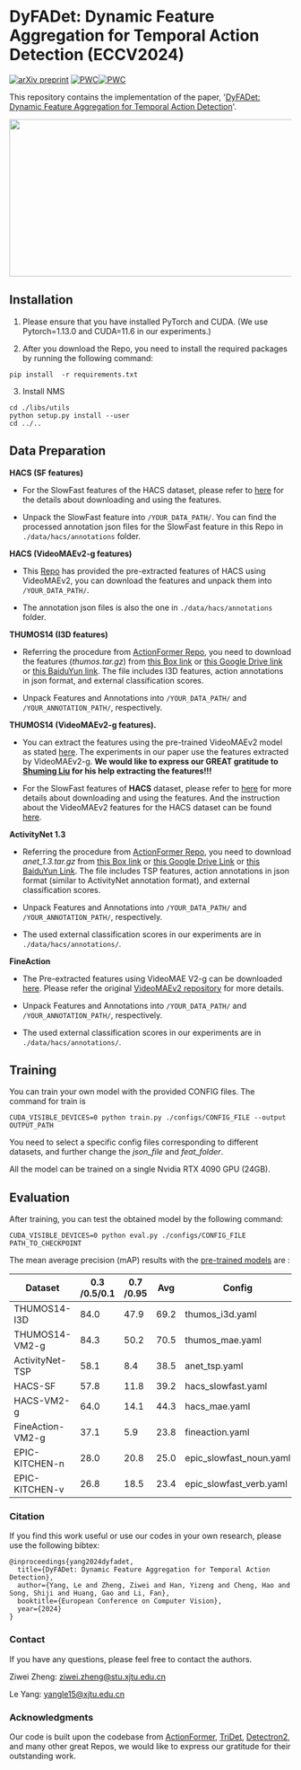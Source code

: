 # DyFADet: Dynamic Feature Aggregation for Temporal Action Detection (ECCV2024)
[![arXiv preprint](https://img.shields.io/badge/arxiv_2407.03197-blue%3Flog%3Darxiv)](https://arxiv.org/pdf/2407.03197) [![PWC](https://img.shields.io/endpoint.svg?url=https://paperswithcode.com/badge/dyfadet-dynamic-feature-aggregation-for/temporal-action-localization-on-hacs)](https://paperswithcode.com/sota/temporal-action-localization-on-hacs?p=dyfadet-dynamic-feature-aggregation-for)[![PWC](https://img.shields.io/endpoint.svg?url=https://paperswithcode.com/badge/dyfadet-dynamic-feature-aggregation-for/temporal-action-localization-on-fineaction)](https://paperswithcode.com/sota/temporal-action-localization-on-fineaction?p=dyfadet-dynamic-feature-aggregation-for)

This repository contains the implementation of the paper, '[DyFADet: Dynamic Feature Aggregation for Temporal Action Detection](https://arxiv.org/abs/2407.03197)'. 


<div align=center><img width="900" height="280" src="https://github.com/yangle15/DyFADet-pytorch/blob/main/pics/fig1.png"/></div>


## Installation

1. Please ensure that you have installed PyTorch and CUDA. (We use Pytorch=1.13.0 and CUDA=11.6 in our experiments.)

2. After you download the Repo, you need to install the required packages by running the following command:
```shell
pip install  -r requirements.txt
```

3. Install NMS
```shell
cd ./libs/utils
python setup.py install --user
cd ../..
```


## Data Preparation

**HACS (SF features)**

- For the SlowFast features of the HACS dataset, please refer to [here](https://github.com/qinzhi-0110/Temporal-Context-Aggregation-Network-Pytorch) for the details about downloading and using the features. 

- Unpack the SlowFast feature into `/YOUR_DATA_PATH/`. You can find the processed annotation json files for the SlowFast feature in this Repo in `./data/hacs/annotations` folder.


**HACS (VideoMAEv2-g features)**

- This [Repo](https://github.com/dingfengshi/tridetplus) has provided the pre-extracted features of HACS using VideoMAEv2, you can download the features and unpack them into `/YOUR_DATA_PATH/`.

- The annotation json files is also the one in `./data/hacs/annotations` folder.


**THUMOS14 (I3D features)**

- Referring the procedure from [ActionFormer Repo](https://github.com/happyharrycn/actionformer_release/tree/main), you need to download the features (*thumos.tar.gz*) from [this Box link](https://uwmadison.box.com/s/glpuxadymf3gd01m1cj6g5c3bn39qbgr) or [this Google Drive link](https://drive.google.com/file/d/1zt2eoldshf99vJMDuu8jqxda55dCyhZP/view?usp=sharing) or [this BaiduYun link](https://pan.baidu.com/s/1TgS91LVV-vzFTgIHl1AEGA?pwd=74eh). The file includes I3D features, action annotations in json format, and external classification scores.

- Unpack Features and Annotations into `/YOUR_DATA_PATH/` and `/YOUR_ANNOTATION_PATH/`, respectively. 



**THUMOS14 (VideoMAEv2-g features).**

- You can extract the features using the pre-trained VideoMAEv2 model as stated [here](https://github.com/sming256/OpenTAD/tree/main/configs/adatad). The experiments in our paper use the features extracted by VideoMAEv2-g. **We would like to express our GREAT gratitude to [Shuming Liu](https://github.com/sming256) for his help extracting the features!!!**

- For the SlowFast features of **HACS** dataset, please refer to [here](https://github.com/qinzhi-0110/Temporal-Context-Aggregation-Network-Pytorch) for more details about downloading and using the features. And the instruction about the VideoMAEv2 features for the HACS dataset can be found [here](https://github.com/dingfengshi/tridetplus).

**ActivityNet 1.3**

- Referring the procedure from [ActionFormer Repo](https://github.com/happyharrycn/actionformer_release/tree/main), you need to download *anet_1.3.tar.gz* from [this Box link](https://uwmadison.box.com/s/aisdoymowukc99zoc7gpqegxbb4whikx) or [this Google Drive Link](https://drive.google.com/file/d/1VW8px1Nz9A17i0wMVUfxh6YsPCLVqL-S/view?usp=sharing) or [this BaiduYun Link](https://pan.baidu.com/s/1tw5W8B5YqDvfl-mrlWQvnQ?pwd=xuit). The file includes TSP features, action annotations in json format (similar to ActivityNet annotation format), and external classification scores.

- Unpack Features and Annotations into `/YOUR_DATA_PATH/` and `/YOUR_ANNOTATION_PATH/`, respectively.

- The used external classification scores in our experiments are in `./data/hacs/annotations/`.


**FineAction**

- The Pre-extracted features using VideoMAE V2-g can be downloaded [here](https://pjlab-gvm-data.oss-cn-shanghai.aliyuncs.com/internvideo/features/fineaction_mae_g.tar.gz). Please refer the original [VideoMAEv2 repository](https://github.com/OpenGVLab/VideoMAEv2/blob/master/docs/TAD.md) for more details.

- Unpack Features and Annotations into `/YOUR_DATA_PATH/` and `/YOUR_ANNOTATION_PATH/`, respectively.

- The used external classification scores in our experiments are in `./data/hacs/annotations/`.


## Training

You can train your own model with the provided CONFIG files. The command for train is

```shell
CUDA_VISIBLE_DEVICES=0 python train.py ./configs/CONFIG_FILE --output OUTPUT_PATH
```

You need to select a specific config files corresponding to different datasets, and further change the *json_file* and *feat_folder*.

All the model can be trained on a single Nvidia RTX 4090 GPU (24GB).


## Evaluation

After training, you can test the obtained model by the following command:

```shell
CUDA_VISIBLE_DEVICES=0 python eval.py ./configs/CONFIG_FILE PATH_TO_CHECKPOINT
```

The mean average precision (mAP) results with the [pre-trained models](https://pan.baidu.com/s/1Aj-zLL4duNaX_GC4nJZ4Gg?pwd=wn4h) are :

| Dataset         | 0.3 /0.5/0.1  | 0.7 /0.95  | Avg   | Config |
|-----------------|-----------|------------|-------|-----------------|
| THUMOS14-I3D    | 84.0| 47.9 | 69.2  |  thumos_i3d.yaml |
| THUMOS14-VM2-g  | 84.3| 50.2 | 70.5  |  thumos_mae.yaml |
| ActivityNet-TSP | 58.1| 8.4  | 38.5  |  anet_tsp.yaml   |
| HACS-SF         | 57.8| 11.8 | 39.2  |  hacs_slowfast.yaml|
| HACS-VM2-g      | 64.0| 14.1 | 44.3  |  hacs_mae.yaml   |
| FineAction-VM2-g| 37.1| 5.9  | 23.8  |  fineaction.yaml  |
| EPIC-KITCHEN-n  | 28.0| 20.8 | 25.0  |  epic_slowfast_noun.yaml |
| EPIC-KITCHEN-v  | 26.8| 18.5 | 23.4  |  epic_slowfast_verb.yaml


### Citation
If you find this work useful or use our codes in your own research, please use the following bibtex:
```
@inproceedings{yang2024dyfadet,
  title={DyFADet: Dynamic Feature Aggregation for Temporal Action Detection},
  author={Yang, Le and Zheng, Ziwei and Han, Yizeng and Cheng, Hao and Song, Shiji and Huang, Gao and Li, Fan},
  booktitle={European Conference on Computer Vision},
  year={2024}
}
```

### Contact
If you have any questions, please feel free to contact the authors. 

Ziwei Zheng: ziwei.zheng@stu.xjtu.edu.cn

Le Yang: yangle15@xjtu.edu.cn

### Acknowledgments
Our code is built upon the codebase from [ActionFormer](https://github.com/happyharrycn/actionformer_release), [TriDet](https://github.com/dingfengshi/TriDet), [Detectron2](https://github.com/facebookresearch/detectron2), and many other great Repos, we would like to express our gratitude for their outstanding work.


